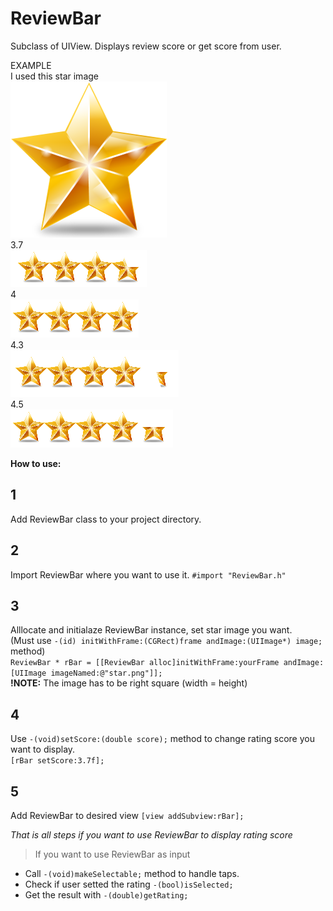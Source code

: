 # ReviewBar
Subclass of UIView. Displays review score or get score from user.

EXAMPLE
<br>
I used this star image
<br>
![](https://github.com/AntonSimonov/ReviewBar/blob/master/star.png?raw=true)
<br>
3.7
<br>
![](https://github.com/AntonSimonov/ReviewBar/blob/master/3_7.png?raw=true)
<br>
4
<br>
![](https://github.com/AntonSimonov/ReviewBar/blob/master/4.png?raw=true)
<br>
4.3
<br>
![](https://github.com/AntonSimonov/ReviewBar/blob/master/4_3.png?raw=true)
<br>
4.5
<br>
![](https://github.com/AntonSimonov/ReviewBar/blob/master/4_5.png?raw=true)
<br>


 **How to use:**

## 1
   Add ReviewBar class to your project directory.
## 2
   Import ReviewBar where you want to use it.
   `#import "ReviewBar.h"`
## 3
Alllocate and initialaze ReviewBar instance, set star image you want. <br>
 (Must use `-(id) initWithFrame:(CGRect)frame andImage:(UIImage*) image;` method)<br>
`ReviewBar * rBar = [[ReviewBar alloc]initWithFrame:yourFrame andImage:[UIImage imageNamed:@"star.png"]];`
<br> **!NOTE:** The image has to be right square (width = height)
## 4
  Use `-(void)setScore:(double score);` method to change rating score you want to display.
  <br>`[rBar setScore:3.7f];`

## 5
   Add ReviewBar to desired view
   `[view addSubview:rBar];`

 *That is all steps if you want to use ReviewBar to display rating score*

> If you want to use ReviewBar as input

* Call `-(void)makeSelectable;` method to handle taps.
* Check if user setted the rating `-(bool)isSelected;`
* Get the result with `-(double)getRating;`

